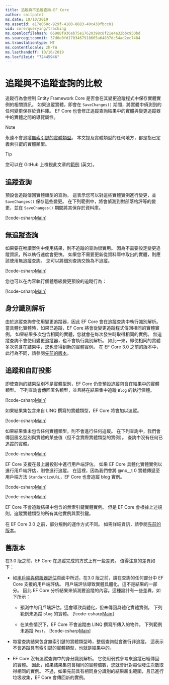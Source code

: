 ```yaml
---
title: 追蹤與不追蹤查詢-EF Core
author: smitpatel
ms.date: 10/10/2019
ms.assetid: e17e060c-929f-4180-8883-40c438fbcc01
uid: core/querying/tracking
ms.openlocfilehash: 66988f936ab75e17620398c8f21e4a32bbc950bd
ms.sourcegitcommit: 37d0e0fd1703467918665a64837dc54ad2ec7484
ms.translationtype: MT
ms.contentlocale: zh-TW
ms.lasthandoff: 10/16/2019
ms.locfileid: "72445946"
---
```

# <a name="tracking-vs-no-tracking-queries"></a>追蹤與不追蹤查詢的比較

追蹤行為會控制 Entity Framework Core 是否會在其變更追蹤程式中保存實體實例的相關資訊。 如果追蹤實體，即會在 `SaveChanges()` 期間，將實體中偵測到的任何變更保存於資料庫。 EF Core 也會修正追蹤查詢結果中的實體與變更追蹤器中的實體之間的導覽屬性。

> [!NOTE]
> 永遠不會追蹤[無索引鍵的實體類型](xref:core/modeling/keyless-entity-types)。 本文提及實體類型的任何地方，都是指已定義索引鍵的實體類型。

> [!TIP]  
> 您可以在 GitHub 上檢視此文章的[範例](https://github.com/aspnet/EntityFramework.Docs/tree/master/samples/core/Querying) \(英文\)。

## <a name="tracking-queries"></a>追蹤查詢

預設會追蹤傳回實體類型的查詢。 這表示您可以對這些實體實例進行變更，並 `SaveChanges()` 保存這些變更。 在下列範例中，將會偵測到對部落格評等的變更，並在 `SaveChanges()` 期間將其保存於資料庫。

[!code-csharp[Main](../../../samples/core/Querying/Tracking/Sample.cs#Tracking)]

## <a name="no-tracking-queries"></a>無追蹤查詢

如果要在唯讀案例中使用結果，則不追蹤的查詢很實用。 因為不需要設定變更追蹤資訊，所以執行速度會更快。 如果您不需要更新從資料庫中取出的實體，則應該使用無追蹤查詢。 您可以將個別查詢交換為不追蹤。

[!code-csharp[Main](../../../samples/core/Querying/Tracking/Sample.cs#NoTracking)]

您也可以在內容執行個體層級變更預設的追蹤行為：

[!code-csharp[Main](../../../samples/core/Querying/Tracking/Sample.cs#ContextDefaultTrackingBehavior)]

## <a name="identity-resolution"></a>身分識別解析

由於追蹤查詢會使用變更追蹤器，因此 EF Core 會在追蹤查詢中執行識別解析。 當具體化實體時，如果已追蹤，EF Core 將會從變更追蹤程式傳回相同的實體實例。 如果結果多次包含相同的實體，您就會在每次發生時取得相同的實例。 無追蹤查詢不會使用變更追蹤器，也不會執行識別解析。 如此一來，即使相同的實體多次包含在結果中，您也會得到新的實體實例。 在 EF Core 3.0 之前的版本中，此行為不同，請參閱[先前的版本](#previous-versions)。

## <a name="tracking-and-custom-projections"></a>追蹤和自訂投影

即使查詢的結果型別不是實體型別，EF Core 仍會預設追蹤包含在結果中的實體類型。 下列查詢會傳回匿名類型，並且將在結果集中追蹤 `Blog` 的執行個體。

[!code-csharp[Main](../../../samples/core/Querying/Tracking/Sample.cs#CustomProjection1)]

如果結果集包含來自 LINQ 撰寫的實體類型，EF Core 將會加以追蹤。

[!code-csharp[Main](../../../samples/core/Querying/Tracking/Sample.cs#CustomProjection2)]

如果結果集未包含任何實體類型，則不會進行任何追蹤。 在下列查詢中，我們會傳回匿名型別與實體的某些值（但不含實際實體類型的實例）。 查詢中沒有任何已追蹤的實體。

[!code-csharp[Main](../../../samples/core/Querying/Tracking/Sample.cs#CustomProjection3)]

 EF Core 支援在最上層投影中進行用戶端評估。 如果 EF Core 具體化實體實例以進行用戶端評估，則會進行追蹤。 在這裡，因為我們會將 @no__t 0 實體傳遞至用戶端方法 `StandardizeURL`，EF Core 也會追蹤 blog 實例。

[!code-csharp[Main](../../../samples/core/Querying/Tracking/Sample.cs#ClientProjection)]

[!code-csharp[Main](../../../samples/core/Querying/Tracking/Sample.cs#ClientMethod)]

EF Core 不會追蹤結果中包含的無索引鍵實體實例。 但是 EF Core 會根據上述規則，追蹤實體類型的所有其他實例與索引鍵。

在 EF Core 3.0 之前，部分規則的運作方式不同。 如需詳細資訊，請參閱[先前的版本](#previous-versions)。

## <a name="previous-versions"></a>舊版本

在3.0 版之前，EF Core 在追蹤完成的方式上有一些差異。 值得注意的差異如下：

- 如[用戶端與伺服器評估](xref:core/querying/client-eval)頁面中所述，在3.0 版之前，請在查詢的任何部分中 EF Core 支援的用戶端評估。 用戶端評估導致實體具體化，這不是結果的一部分。 因此 EF Core 分析結果來偵測要追蹤的內容。這種設計有一些差異，如下所示：
  - 預測中的用戶端評估，這會導致具體化，但未傳回具體化實體實例。 下列範例未追蹤 `blog` 的實體。
    [!code-csharp[Main](../../../samples/core/Querying/Tracking/Sample.cs#ClientProjection)]

  - 在某些情況下，EF Core 不會追蹤由 LINQ 撰寫所傳入的物件。 下列範例未追蹤 `Post`。
    [!code-csharp[Main](../../../samples/core/Querying/Tracking/Sample.cs#CustomProjection2)]

- 每當查詢結果包含無索引鍵的實體類型時，整個查詢就會進行非追蹤。 這表示不會追蹤具有索引鍵的實體類型，也就是結果中的。
- EF Core 沒有追蹤查詢中的身分識別解析。 它使用弱式參考來追蹤已經傳回的實體。 因此，如果結果集包含相同的實體倍數，您就會針對每個發生次數取得相同的實例。 不過，如果先前具有相同身分識別的結果超出範圍，且已進行垃圾收集，EF Core 會傳回新的實例。
